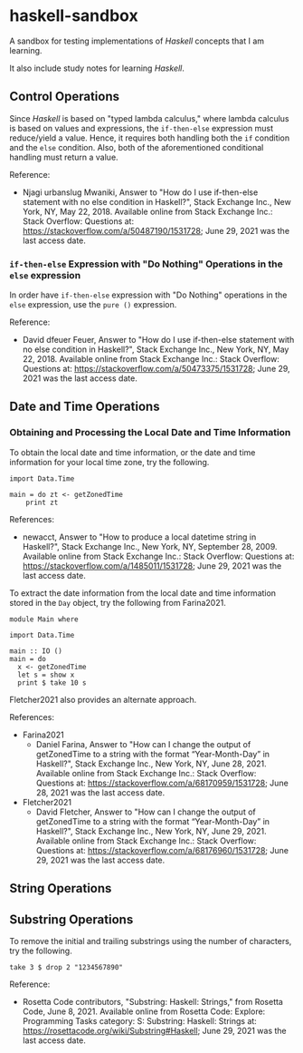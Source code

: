 # haskell-sandbox

A sandbox for testing implementations of *Haskell* concepts that I am learning.

It also include study notes for learning *Haskell*.

## Control Operations

Since *Haskell* is based on "typed lambda calculus," where lambda calculus is based on values and expressions, the `if-then-else` expression must reduce/yield a value. Hence, it requires both handling both the `if` condition and the `else` condition. Also, both of the aforementioned conditional handling must return a value.

Reference:
+ Njagi urbanslug Mwaniki, Answer to "How do I use if-then-else statement with no else condition in Haskell?", Stack Exchange Inc., New York, NY, May 22, 2018. Available online from Stack Exchange Inc.: Stack Overflow: Questions at: https://stackoverflow.com/a/50487190/1531728; June 29, 2021 was the last access date.

### `if-then-else` Expression with "Do Nothing" Operations in the `else` expression

In order have `if-then-else` expression with "Do Nothing" operations in the `else` expression, use the `pure ()` expression.

Reference:
+ David dfeuer Feuer, Answer to "How do I use if-then-else statement with no else condition in Haskell?", Stack Exchange Inc., New York, NY, May 22, 2018. Available online from Stack Exchange Inc.: Stack Overflow: Questions at: https://stackoverflow.com/a/50473375/1531728; June 29, 2021 was the last access date.


## Date and Time Operations

### Obtaining and Processing the Local Date and Time Information

To obtain the local date and time information, or the date and time information for your local time zone, try the following.

```
import Data.Time

main = do zt <- getZonedTime
	print zt
```


References:
+ newacct, Answer to "How to produce a local datetime string in Haskell?", Stack Exchange Inc., New York, NY, September 28, 2009. Available online from Stack Exchange Inc.: Stack Overflow: Questions at: https://stackoverflow.com/a/1485011/1531728; June 29, 2021 was the last access date.


To extract the date information from the local date and time information stored in the `Day` object, try the following from Farina2021.

```
module Main where

import Data.Time

main :: IO ()
main = do
  x <- getZonedTime
  let s = show x
  print $ take 10 s
```

Fletcher2021 also provides an alternate approach.



References:
+ Farina2021
	- Daniel Farina, Answer to "How can I change the output of getZonedTime to a string with the format “Year-Month-Day” in Haskell?", Stack Exchange Inc., New York, NY, June 28, 2021. Available online from Stack Exchange Inc.: Stack Overflow: Questions at: https://stackoverflow.com/a/68170959/1531728; June 28, 2021 was the last access date.
+ Fletcher2021
	- David Fletcher, Answer to "How can I change the output of getZonedTime to a string with the format “Year-Month-Day” in Haskell?", Stack Exchange Inc., New York, NY, June 29, 2021. Available online from Stack Exchange Inc.: Stack Overflow: Questions at: https://stackoverflow.com/a/68176960/1531728; June 29, 2021 was the last access date.



## String Operations

## Substring Operations



To remove the initial and trailing substrings using the number of characters, try the following.

```
take 3 $ drop 2 "1234567890"
```


Reference:
+ Rosetta Code contributors, "Substring: Haskell: Strings," from Rosetta Code, June 8, 2021. Available online from Rosetta Code: Explore: Programming Tasks category: S: Substring: Haskell: Strings at: https://rosettacode.org/wiki/Substring#Haskell; June 29, 2021 was the last access date.


